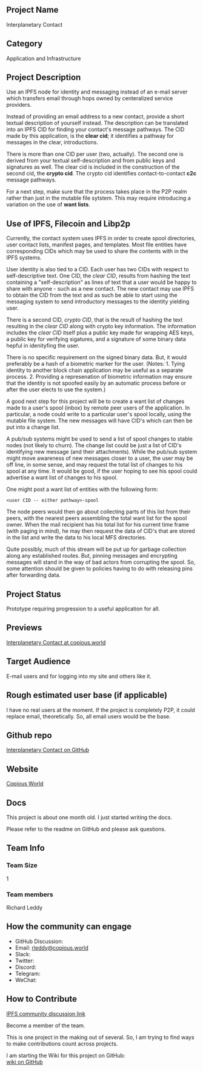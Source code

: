 ## Project Name <!-- Add your project name here with format "Project Name"-->
Interplanetary Contact
## Category 
<!--developer tooling, application, wallet, infrastructure, etc-->
Application and Infrastructure
## Project Description
<!--Describe your project in a few sentences. -->
Use an IPFS node for identity and messaging instead of an e-mail server which transfers email through hops owned by centeralized service providers.

Instead of providing an email address to a new contact, provide a short textual description of yourself instead. The description can be translated into an IPFS CID for finding your contact's message pathways. The CID made by this application, is the **clear cid**; it identifies a pathway for messages in the clear, introductions.

There is more than one CID per user (two, actually). The second one is derived from your textual self-description and from public keys and signatures as well. The clear cid is included in the construction of the second cid, the **crypto cid**. The crypto cid identifies contact-to-contact **c2c** message pathways.

For a next step, make sure that the process takes place in the P2P realm rather than just in the mutable file sytstem.  This may require introducing a variation on the use of **want lists**. 


## Use of IPFS, Filecoin and Libp2p
<!-- Describe how your project uses any or all of these technologies, and why. -->
Currently, the contact system uses IPFS in order to create spool directories, user contact lists, manifest pages, and templates. Most file entities have corresponding CIDs which may be used to share the contents with in the IPFS systems. 

User identity is also tied to a CID. Each user has two CIDs with respect to self-descriptive text. One CID, the *clear CID*, results from hashing the text containing a "self-description" as lines of text that a user would be happy to share with anyone - such as a new contact. The new contact may use IPFS to obtain the CID from the text and as such be able to start using the messaging system to send introductory messages to the identity yielding user.

There is a second CID, *crypto CID*, that is the result of hashing the text resulting in the *clear CID* along with crypto key information. The information includes the *clear CID* itself plus a public key made for wrapping AES keys, a public key for verifying sigatures, and a signature of some binary data hepful in idenityfing the user. 

There is no specific requirement on the signed binary data. But, it would preferably be a hash of a biometric marker for the user. (Notes: 1. Tying identity to another block chain application may be useful as a separate process. 2. Providing a represenation of biometric information may ensure that the identity is not spoofed easily by an automatic process before or after the user elects to use the system.)

A good next step for this project will be to create a want list of changes made to a user's spool (inbox) by remote peer users of the application. In particular, a node could write to a particular user's spool locally, using the mutable file system. The new messages will have CID's which can then be put into a change list. 

A pub/sub systems might be used to send a list of spool changes to stable nodes (not likely to churn). The change list could be just a list of CID's identifying new message (and their attachments). While the pub/sub system might move awareness of new messages closer to a user, the user may be off line, in some sense, and may request the total list of changes to his spool at any time.  It would be good, if the user hoping to see his spool could advertise a want list of changes to his spool. 

One might post a want list of entities with the following form:

```
<user CID -- either pathway>-spool
```

The node peers would then go about collecting parts of this list from their peers, with the nearest peers assembling the total want list for the spool owner. When the mail recipient has his total list for his current time frame (with paging in mind), he may then request the data of CID's that are stored in the list and write the data to his local MFS directories.

Quite possibly, much of this stream will be put up for garbage collection along any established routes. But, pinning messages and encrypting messages will stand in the way of bad actors from corrupting the spool. So, some attention should be given to policies having to do with releasing pins after forwarding data.

## Project Status
<!--brainstorming, fundraising, under development, beta, shipped, etc-->
Prototype requiring progression to a useful application for all. 
## Previews
<!--Add some screenshots to give a preview of your product-->
[Interplanetary Contact at copious.world](https://www.copious.world/interplanetary-contact/)

## Target Audience
<!--Describe who will be your project's users-->
E-mail users and for logging into my site and others like it.
## Rough estimated user base (if applicable)
<!--How many users do you have right now?-->
I have no real users at the moment. If the project is completely P2P, it could replace email, theoretically. So, all email users would be the base. 
## Github repo
<!--Attach a link to your GitHub repo - open source is required - please make sure your repo has a license file and is licensed using MIT open source license! -->
[Interplanetary Contact on GitHub](https://github.com/copious-world/interplanetary_contact)
## Website
<!--Link your website if available-->

[Copious World](https://www.copious.world)

<!--If you're applying for a Next Step grant, add the URL to your hackathon submission here also-->

## Docs
<!--Including a link to your project docs!-->
This project is about one month old. I just started writing the docs.

Please refer to the readme on GitHub and please ask questions.
## Team Info
<!-- Introduce your amazing team - how many team members are working on this project and who are they?-->

### Team Size  
1
### Team members  
Richard Leddy
## How the community can engage
* GitHub Discussion: <!--Start a discussion with the community here: https://github.com/ipfs/community/discussions/new and attach the link!-->  
* Email:  rleddy@copious.world
* Slack:  
* Twitter:  
* Discord:  
* Telegram:  
* WeChat:  

## How to Contribute
<!--How can the community contribute to your project?-->
[IPFS community discussion link](https://github.com/ipfs/community/discussions/588)

Become a member of the team. 

This is one project in the making out of several. So, I am trying to find ways to make contributions count across projects.

I am starting the Wiki for this project on GitHub:  
[wiki on GitHub](https://github.com/copious-world/interplanetary_contact/wiki)


